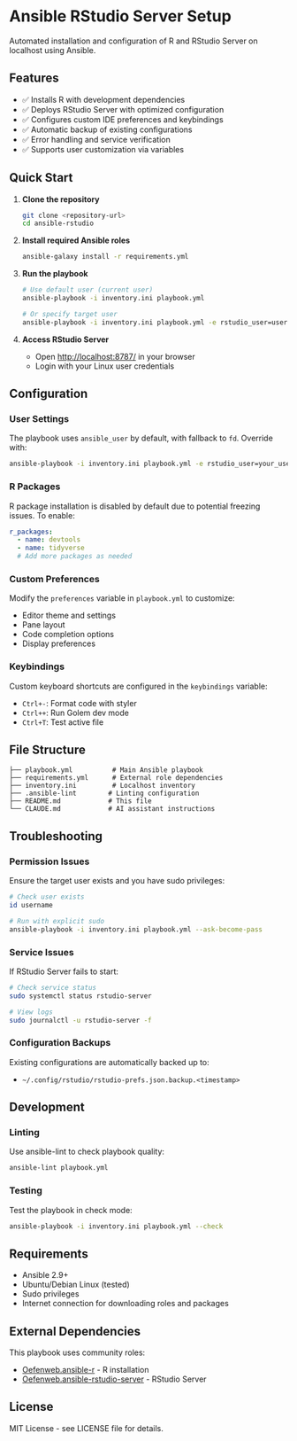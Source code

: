 # Ansible RStudio Server Setup

Automated installation and configuration of R and RStudio Server on localhost using Ansible.

## Features

- ✅ Installs R with development dependencies
- ✅ Deploys RStudio Server with optimized configuration
- ✅ Configures custom IDE preferences and keybindings
- ✅ Automatic backup of existing configurations
- ✅ Error handling and service verification
- ✅ Supports user customization via variables

## Quick Start

1. **Clone the repository**
   ```bash
   git clone <repository-url>
   cd ansible-rstudio
   ```

2. **Install required Ansible roles**
   ```bash
   ansible-galaxy install -r requirements.yml
   ```

3. **Run the playbook**
   ```bash
   # Use default user (current user)
   ansible-playbook -i inventory.ini playbook.yml
   
   # Or specify target user
   ansible-playbook -i inventory.ini playbook.yml -e rstudio_user=username
   ```

4. **Access RStudio Server**
   - Open <http://localhost:8787/> in your browser
   - Login with your Linux user credentials

## Configuration

### User Settings
The playbook uses `ansible_user` by default, with fallback to `fd`. Override with:
```bash
ansible-playbook -i inventory.ini playbook.yml -e rstudio_user=your_username
```

### R Packages
R package installation is disabled by default due to potential freezing issues. To enable:
```yaml
r_packages:
  - name: devtools
  - name: tidyverse
  # Add more packages as needed
```

### Custom Preferences
Modify the `preferences` variable in `playbook.yml` to customize:
- Editor theme and settings
- Pane layout
- Code completion options
- Display preferences

### Keybindings
Custom keyboard shortcuts are configured in the `keybindings` variable:
- `Ctrl+-`: Format code with styler
- `Ctrl++`: Run Golem dev mode
- `Ctrl+T`: Test active file

## File Structure

```
├── playbook.yml          # Main Ansible playbook
├── requirements.yml      # External role dependencies
├── inventory.ini         # Localhost inventory
├── .ansible-lint        # Linting configuration
├── README.md            # This file
└── CLAUDE.md            # AI assistant instructions
```

## Troubleshooting

### Permission Issues
Ensure the target user exists and you have sudo privileges:
```bash
# Check user exists
id username

# Run with explicit sudo
ansible-playbook -i inventory.ini playbook.yml --ask-become-pass
```

### Service Issues
If RStudio Server fails to start:
```bash
# Check service status
sudo systemctl status rstudio-server

# View logs
sudo journalctl -u rstudio-server -f
```

### Configuration Backups
Existing configurations are automatically backed up to:
- `~/.config/rstudio/rstudio-prefs.json.backup.<timestamp>`

## Development

### Linting
Use ansible-lint to check playbook quality:
```bash
ansible-lint playbook.yml
```

### Testing
Test the playbook in check mode:
```bash
ansible-playbook -i inventory.ini playbook.yml --check
```

## Requirements

- Ansible 2.9+
- Ubuntu/Debian Linux (tested)
- Sudo privileges
- Internet connection for downloading roles and packages

## External Dependencies

This playbook uses community roles:
- [Oefenweb.ansible-r](https://github.com/Oefenweb/ansible-r) - R installation
- [Oefenweb.ansible-rstudio-server](https://github.com/Oefenweb/ansible-rstudio-server) - RStudio Server

## License

MIT License - see LICENSE file for details.
